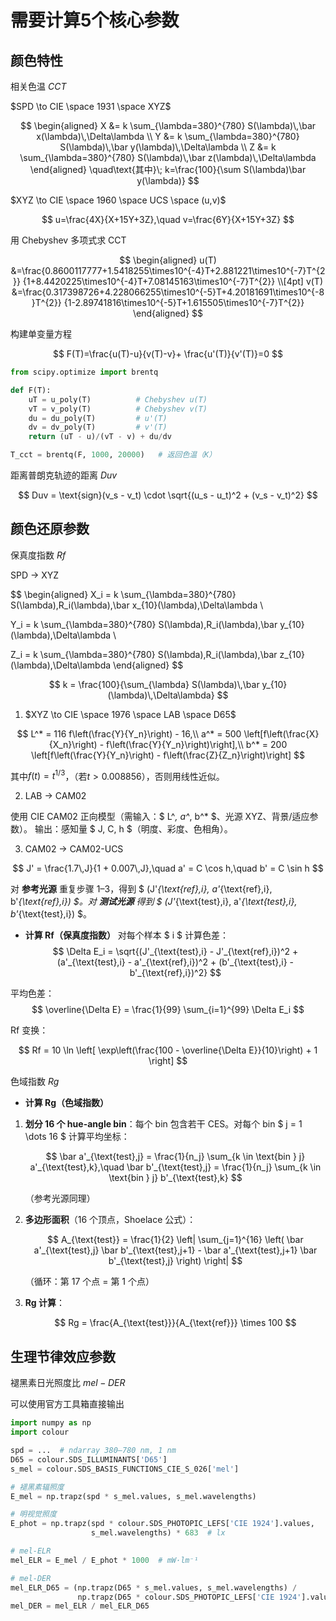 # 需要计算5个核心参数

## 颜色特性

相关色温 $CCT$

$SPD \to CIE \space 1931 \space XYZ$

$$
\begin{aligned}
X &= k \sum_{\lambda=380}^{780} S(\lambda)\,\bar x(\lambda)\,\Delta\lambda \\
Y &= k \sum_{\lambda=380}^{780} S(\lambda)\,\bar y(\lambda)\,\Delta\lambda \\
Z &= k \sum_{\lambda=380}^{780} S(\lambda)\,\bar z(\lambda)\,\Delta\lambda
\end{aligned}
\quad\text{其中}\; k=\frac{100}{\sum S(\lambda)\bar y(\lambda)}
$$

$XYZ \to CIE \space 1960 \space UCS \space (u,v)$

$$
u=\frac{4X}{X+15Y+3Z},\quad v=\frac{6Y}{X+15Y+3Z}
$$

用 Chebyshev 多项式求 CCT

$$
\begin{aligned}
u(T) &=\frac{0.8600117777+1.5418255\times10^{-4}T+2.881221\times10^{-7}T^{2}}
            {1+8.4420225\times10^{-4}T+7.08145163\times10^{-7}T^{2}} \\[4pt]
v(T) &=\frac{0.317398726+4.228066255\times10^{-5}T+4.20181691\times10^{-8}T^{2}}
            {1-2.89741816\times10^{-5}T+1.615505\times10^{-7}T^{2}}
\end{aligned}
$$

构建单变量方程

$$
F(T)=\frac{u(T)-u}{v(T)-v}+ \frac{u'(T)}{v'(T)}=0
$$

```python
from scipy.optimize import brentq

def F(T):
    uT = u_poly(T)          # Chebyshev u(T)
    vT = v_poly(T)          # Chebyshev v(T)
    du = du_poly(T)         # u'(T)
    dv = dv_poly(T)         # v'(T)
    return (uT - u)/(vT - v) + du/dv

T_cct = brentq(F, 1000, 20000)   # 返回色温（K）
```

距离普朗克轨迹的距离 $Duv$

$$
Duv = \text{sign}(v_s - v_t) \cdot \sqrt{(u_s - u_t)^2 + (v_s - v_t)^2}
$$

## 颜色还原参数

保真度指数 $Rf$

SPD → XYZ

$$
\begin{aligned}
X_i = k \sum_{\lambda=380}^{780} S(\lambda)\,R_i(\lambda)\,\bar x_{10}(\lambda)\,\Delta\lambda
\\ 

Y_i = k \sum_{\lambda=380}^{780} S(\lambda)\,R_i(\lambda)\,\bar y_{10}(\lambda)\,\Delta\lambda
\\

Z_i = k \sum_{\lambda=380}^{780} S(\lambda)\,R_i(\lambda)\,\bar z_{10}(\lambda)\,\Delta\lambda
\end{aligned}
$$

$$
k = \frac{100}{\sum_{\lambda} S(\lambda)\,\bar y_{10}(\lambda)\,\Delta\lambda}
$$

1. $XYZ \to CIE \space 1976 \space LAB \space D65$

$$
L^* = 116 f\left(\frac{Y}{Y_n}\right) - 16,\\
   a^* = 500 \left[f\left(\frac{X}{X_n}\right) - f\left(\frac{Y}{Y_n}\right)\right],\\
   b^* = 200 \left[f\left(\frac{Y}{Y_n}\right) - f\left(\frac{Z}{Z_n}\right)\right]
$$

其中$f(t)=t^{1/3}$，（若$t > 0.008856$），否则用线性近似。

2. LAB → CAM02

使用 CIE CAM02 正向模型（需输入：$ L^*, a^*, b^* $、光源 XYZ、背景/适应参数）。   输出：感知量 $ J, C, h $（明度、彩度、色相角）。

3. CAM02 → CAM02-UCS

$$
J' = \frac{1.7\,J}{1 + 0.007\,J},\quad
   a' = C \cos h,\quad
   b' = C \sin h
$$

对 **参考光源** 重复步骤 1–3，得到 $ (J'_{\text{ref},i}, a'_{\text{ref},i}, b'_{\text{ref},i}) $。对 **测试光源** 得到 $ (J'_{\text{test},i}, a'_{\text{test},i}, b'_{\text{test},i}) $。

- **计算 Rf（保真度指数）**
  对每个样本 $ i $ 计算色差：
  $$
  \Delta E_i = \sqrt{(J'_{\text{test},i} - J'_{\text{ref},i})^2 + (a'_{\text{test},i} - a'_{\text{ref},i})^2 + (b'_{\text{test},i} - b'_{\text{ref},i})^2}
  $$

平均色差：
$$
\overline{\Delta E} = \frac{1}{99} \sum_{i=1}^{99} \Delta E_i
$$

Rf 变换：

$$
Rf = 10 \ln \left[ \exp\left(\frac{100 - \overline{\Delta E}}{10}\right) + 1 \right]
$$

色域指数 $Rg$

- **计算 Rg（色域指数）**

1. **划分 16 个 hue-angle bin**：每个 bin 包含若干 CES。对每个 bin $ j = 1 \dots 16 $ 计算平均坐标：

   $$
   \bar a'_{\text{test},j} = \frac{1}{n_j} \sum_{k \in \text{bin } j} a'_{\text{test},k},\quad
   \bar b'_{\text{test},j} = \frac{1}{n_j} \sum_{k \in \text{bin } j} b'_{\text{test},k}
   $$

   （参考光源同理）
2. **多边形面积**（16 个顶点，Shoelace 公式）：

   $$
   A_{\text{test}} = \frac{1}{2} \left| \sum_{j=1}^{16} \left( \bar a'_{\text{test},j} \bar b'_{\text{test},j+1} - \bar a'_{\text{test},j+1} \bar b'_{\text{test},j} \right) \right|
   $$

   （循环：第 17 个点 = 第 1 个点）
3. **Rg 计算**：

   $$
   Rg = \frac{A_{\text{test}}}{A_{\text{ref}}} \times 100
   $$

## 生理节律效应参数

褪黑素日光照度比 $mel-DER$

可以使用官方工具箱直接输出
```python
import numpy as np
import colour

spd = ...  # ndarray 380–780 nm, 1 nm
D65 = colour.SDS_ILLUMINANTS['D65']
s_mel = colour.SDS_BASIS_FUNCTIONS_CIE_S_026['mel']

# 褪黑素辐照度
E_mel = np.trapz(spd * s_mel.values, s_mel.wavelengths)

# 明视觉照度
E_phot = np.trapz(spd * colour.SDS_PHOTOPIC_LEFS['CIE 1924'].values,
                  s_mel.wavelengths) * 683  # lx

# mel-ELR
mel_ELR = E_mel / E_phot * 1000  # mW·lm⁻¹

# mel-DER
mel_ELR_D65 = (np.trapz(D65 * s_mel.values, s_mel.wavelengths) /
               np.trapz(D65 * colour.SDS_PHOTOPIC_LEFS['CIE 1924'].values, s_mel.wavelengths)) * 1000
mel_DER = mel_ELR / mel_ELR_D65
```